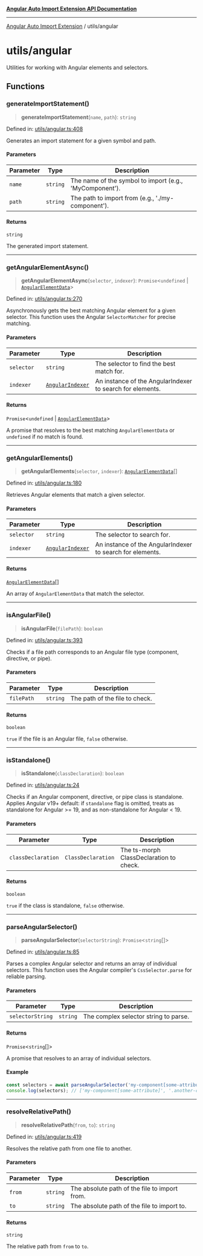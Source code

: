 [**Angular Auto Import Extension API Documentation**](../README.md)

***

[Angular Auto Import Extension](../README.md) / utils/angular

# utils/angular

Utilities for working with Angular elements and selectors.

## Functions

### generateImportStatement()

> **generateImportStatement**(`name`, `path`): `string`

Defined in: [utils/angular.ts:408](https://github.com/ngx-rock/vscode-angular-auto-import/blob/main/src/utils/angular.ts#L408)

Generates an import statement for a given symbol and path.

#### Parameters

| Parameter | Type | Description |
| ------ | ------ | ------ |
| `name` | `string` | The name of the symbol to import (e.g., 'MyComponent'). |
| `path` | `string` | The path to import from (e.g., './my-component'). |

#### Returns

`string`

The generated import statement.

***

### getAngularElementAsync()

> **getAngularElementAsync**(`selector`, `indexer`): `Promise`\<`undefined` \| [`AngularElementData`](../types/angular.md#angularelementdata)\>

Defined in: [utils/angular.ts:270](https://github.com/ngx-rock/vscode-angular-auto-import/blob/main/src/utils/angular.ts#L270)

Asynchronously gets the best matching Angular element for a given selector.
This function uses the Angular `SelectorMatcher` for precise matching.

#### Parameters

| Parameter | Type | Description |
| ------ | ------ | ------ |
| `selector` | `string` | The selector to find the best match for. |
| `indexer` | [`AngularIndexer`](../services/indexer.md#angularindexer) | An instance of the AngularIndexer to search for elements. |

#### Returns

`Promise`\<`undefined` \| [`AngularElementData`](../types/angular.md#angularelementdata)\>

A promise that resolves to the best matching `AngularElementData` or `undefined` if no match is found.

***

### getAngularElements()

> **getAngularElements**(`selector`, `indexer`): [`AngularElementData`](../types/angular.md#angularelementdata)[]

Defined in: [utils/angular.ts:180](https://github.com/ngx-rock/vscode-angular-auto-import/blob/main/src/utils/angular.ts#L180)

Retrieves Angular elements that match a given selector.

#### Parameters

| Parameter | Type | Description |
| ------ | ------ | ------ |
| `selector` | `string` | The selector to search for. |
| `indexer` | [`AngularIndexer`](../services/indexer.md#angularindexer) | An instance of the AngularIndexer to search for elements. |

#### Returns

[`AngularElementData`](../types/angular.md#angularelementdata)[]

An array of `AngularElementData` that match the selector.

***

### isAngularFile()

> **isAngularFile**(`filePath`): `boolean`

Defined in: [utils/angular.ts:393](https://github.com/ngx-rock/vscode-angular-auto-import/blob/main/src/utils/angular.ts#L393)

Checks if a file path corresponds to an Angular file type (component, directive, or pipe).

#### Parameters

| Parameter | Type | Description |
| ------ | ------ | ------ |
| `filePath` | `string` | The path of the file to check. |

#### Returns

`boolean`

`true` if the file is an Angular file, `false` otherwise.

***

### isStandalone()

> **isStandalone**(`classDeclaration`): `boolean`

Defined in: [utils/angular.ts:24](https://github.com/ngx-rock/vscode-angular-auto-import/blob/main/src/utils/angular.ts#L24)

Checks if an Angular component, directive, or pipe class is standalone.
Applies Angular v19+ default: if `standalone` flag is omitted, treats as standalone for Angular >= 19,
and as non-standalone for Angular < 19.

#### Parameters

| Parameter | Type | Description |
| ------ | ------ | ------ |
| `classDeclaration` | `ClassDeclaration` | The ts-morph ClassDeclaration to check. |

#### Returns

`boolean`

`true` if the class is standalone, `false` otherwise.

***

### parseAngularSelector()

> **parseAngularSelector**(`selectorString`): `Promise`\<`string`[]\>

Defined in: [utils/angular.ts:85](https://github.com/ngx-rock/vscode-angular-auto-import/blob/main/src/utils/angular.ts#L85)

Parses a complex Angular selector and returns an array of individual selectors.
This function uses the Angular compiler's `CssSelector.parse` for reliable parsing.

#### Parameters

| Parameter | Type | Description |
| ------ | ------ | ------ |
| `selectorString` | `string` | The complex selector string to parse. |

#### Returns

`Promise`\<`string`[]\>

A promise that resolves to an array of individual selectors.

#### Example

```typescript
const selectors = await parseAngularSelector('my-component[some-attribute], .another-class');
console.log(selectors); // ['my-component[some-attribute]', '.another-class']
```

***

### resolveRelativePath()

> **resolveRelativePath**(`from`, `to`): `string`

Defined in: [utils/angular.ts:419](https://github.com/ngx-rock/vscode-angular-auto-import/blob/main/src/utils/angular.ts#L419)

Resolves the relative path from one file to another.

#### Parameters

| Parameter | Type | Description |
| ------ | ------ | ------ |
| `from` | `string` | The absolute path of the file to import from. |
| `to` | `string` | The absolute path of the file to import to. |

#### Returns

`string`

The relative path from `from` to `to`.
